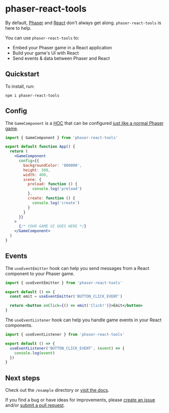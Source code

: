 # phaser-react-tools

By default, [Phaser][1] and [React][2] don't always get along. `phaser-react-tools` is here to help.

You can use `phaser-react-tools` to:

- Embed your Phaser game in a React application
- Build your game's UI with React
- Send events & data between Phaser and React

## Quickstart

To install, run:

`npm i phaser-react-tools`

## Config

The `GameComponent` is a [HOC][3] that can be configured [just like a normal Phaser game][4].

```jsx
import { GameComponent } from 'phaser-react-tools'

export default function App() {
  return (
    <GameComponent
      config={{
        backgroundColor: '000000',
        height: 300,
        width: 400,
        scene: {
          preload: function () {
            console.log('preload')
          },
          create: function () {
            console.log('create')
          }
        }
      }}
    >
      {/* YOUR GAME UI GOES HERE */}
    </GameComponent>
  )
}
```

## Events

The `useEventEmitter` hook can help you send messages from a React component to your Phaser game.

```jsx
import { useEventEmitter } from 'phaser-react-tools'

export default () => {
  const emit = useEventEmitter('BUTTON_CLICK_EVENT')

  return <button onClick={() => emit('Click!')}>Emit</button>
}
```

The `useEventListener` hook can help you handle game events in your React components.

```jsx
import { useEventListener } from 'phaser-react-tools'

export default () => {
  useEventListener('BUTTON_CLICK_EVENT', (event) => {
    console.log(event)
  })
}
```

## Next steps

Check out the `/example` directory or [visit the docs][5].

If you find a bug or have ideas for improvements, please [create an issue][6] and/or [submit a pull request][7].

[1]: https://www.npmjs.com/package/phaser 'Phaser package'
[2]: https://www.npmjs.com/package/react 'React package'
[3]: https://reactjs.org/docs/higher-order-components.html 'Higher-order component'
[4]: https://photonstorm.github.io/phaser3-docs/Phaser.Types.Core.html#.GameConfig 'Phaser config docs'
[5]: https://benrosen.github.io/phaser-react-tools 'phaser-react-tools docs'
[6]: https://github.com/benrosen/phaser-react-tools/issues 'create an issue'
[7]: https://github.com/benrosen/phaser-react-tools/pulls 'submit a pull request'
